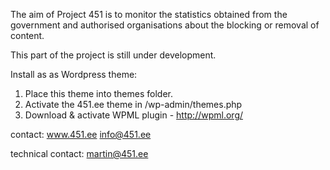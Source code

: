 The aim of Project 451 is to monitor the statistics obtained from the government and authorised organisations about the blocking or removal of content.

This part of the project is still under development.

Install as as Wordpress theme:
1. Place this theme into themes folder. 
2. Activate the 451.ee theme in /wp-admin/themes.php
3. Download & activate WPML plugin - http://wpml.org/

contact: 
www.451.ee
info@451.ee

technical contact:
martin@451.ee
